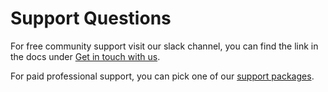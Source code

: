 # Support Questions

For free community support visit our slack channel, you can find the link in the docs under [Get in touch with us](http://apiato.io/docs/).

For paid professional support, you can pick one of our [support packages](http://apiato.io/support.html).
